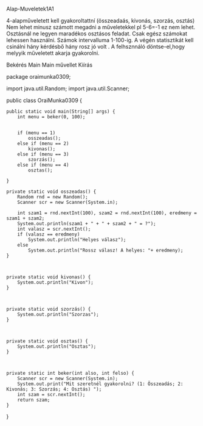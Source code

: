  Alap-Muveletek1A1

4-alapműveletett kell gyakoroltattní (összeadaás, kivonás, szorzás, osztás)
Nem lehet minusz számott megadni a műveletekkel pl 5-6=-1 ez nem lehet.
Osztásnál ne legyen maradékos osztásos feladat.
Csak egész számokat lehessen használni.
Számok intervalluma 1-100-ig.
A végén statisztikát kell csinálni hány kérdésbő hány rosz jó volt .
A felhsznnáló döntse-el,hogy melyyik műveletett akarja gyakorolni. 

Bekérés
Main
Main művellet
Kiírás

package oraimunka0309;

import java.util.Random;
import java.util.Scanner;

public class OraiMunka0309 {
    
    public static void main(String[] args) {
        int menu = beker(0, 100);

        
        if (menu == 1) 
            osszeadas();
        else if (menu == 2)
            kivonas();
        else if (menu == 3) 
            szorzás();
        else if (menu == 4) 
            osztas();
        
    }
    
    private static void osszeadas() {
        Random rnd = new Random();
        Scanner scr = new Scanner(System.in);
        
        int szam1 = rnd.nextInt(100), szam2 = rnd.nextInt(100), eredmeny = szam1 + szam2;
        System.out.println(szam1 + " + " + szam2 + " = ?");
        int valasz = scr.nextInt();
        if (valasz == eredmeny)
            System.out.println("Helyes válasz");
        else
            System.out.println("Rossz válasz! A helyes: "+ eredmeny);
    }



    private static void kivonas() {
        System.out.println("Kivon");
    }



    private static void szorzás() {
        System.out.println("Szorzas");
    }



    private static void osztas() {
        System.out.println("Osztas");
    }



    private static int beker(int also, int felso) {
        Scanner scr = new Scanner(System.in);
        System.out.print("Mit szeretnél gyakorolni? (1: Összeadás; 2: Kivonás; 3: Szorzás; 4: Osztás) ");
        int szam = scr.nextInt();
        return szam;
    }
}
